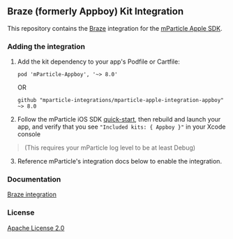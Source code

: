 ## Braze (formerly Appboy) Kit Integration

This repository contains the [Braze](https://www.braze.com) integration for the [mParticle Apple SDK](https://github.com/mParticle/mparticle-apple-sdk).

### Adding the integration

1. Add the kit dependency to your app's Podfile or Cartfile:

    ```
    pod 'mParticle-Appboy', '~> 8.0'
    ```

    OR

    ```
    github "mparticle-integrations/mparticle-apple-integration-appboy" ~> 8.0
    ```

2. Follow the mParticle iOS SDK [quick-start](https://github.com/mParticle/mparticle-apple-sdk), then rebuild and launch your app, and verify that you see `"Included kits: { Appboy }"` in your Xcode console 

> (This requires your mParticle log level to be at least Debug)

3. Reference mParticle's integration docs below to enable the integration.

### Documentation

[Braze integration](https://docs.mparticle.com/integrations/braze/event/)

### License

[Apache License 2.0](http://www.apache.org/licenses/LICENSE-2.0)
